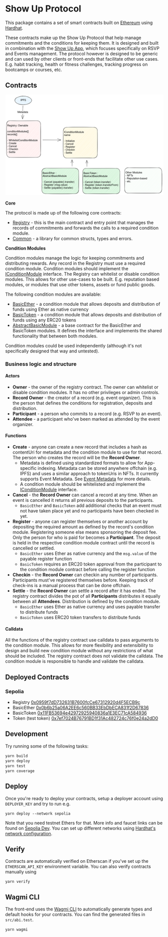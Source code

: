 # Show Up Protocol

This package contains a set of smart contracts built on [Ethereum](https://ethereum.org/) using [Hardhat](https://hardhat.org/docs).

These contracts make up the Show Up Protocol that help manage commitments and the conditions for keeping them. It is designed and built in combination with the [Show Up App](../app), which focuses specifically on RSVP and Events management. The protocol however is designed to be generic and can used by other clients or front-ends that facilitate other use cases. E.g. habit tracking, health or fitness challenges, tracking progress on bootcamps or courses, etc.

## Contracts

![Show Up Protocol overview](./overview.png)

**Core**

The protocol is made up of the following core contracts:

- [Registry](./contracts/Registry.sol) - this is the main contract and entry point that manages the records of commitments and forwards the calls to a required condition module.
- [Common](./contracts/Common.sol) - a library for common structs, types and errors.

**Condition Modules**

Condition modules manage the logic for keeping commitments and distributing rewards. Any record in the Registry must use a required condition module. Condition modules should implement the [IConditionModule](./contracts/interfaces/IConditionModule.sol) interface. The Registry can whitelist or disable condition modules. This allows for other use-cases to be built. E.g. reputation based modules, or modules that use other tokens, assets or fund public goods.

The following condition modules are available:

- [BasicEther](./contracts/conditions/BasicEther.sol) - a condition module that allows deposits and distribution of funds using Ether as native currency
- [BasicToken](./contracts/conditions/BasicToken.sol) - a condition module that allows deposits and distribution of funds using any ERC20 tokens
- [AbstractBasicModule](./contracts/conditions/AbstractBasicModule.sol) - a base contract for the BasicEther and BasicToken modules. It defines the interface and implements the shared functionality that between both modules.

Condition modules could be used independently (although it's not specifically designed that way and untested).

### Business logic and structure

#### Actors

- **Owner** - the owner of the registry contract. The owner can whitelist or disable condition modules. It has no other privileges or admin controls.
- **Record Owner** - the creator of a record (e.g. event organizer). This is the person that defines the conditions for registration, deposits and distribution.
- **Participant** - a person who commits to a record (e.g. RSVP to an event).
- **Attendee** - a participant who've been marked as attended by the event organizer.

#### Functions

- **Create** - anyone can create a new record that includes a hash as contentUri for metadata and the condition module to use for that record. The person who creates the record will be the **Record Owner**.
  - Metadata is defined using standardized formats to allow for App-specific indexing. Metadata can be stored anywhere offchain (e.g. IPFS) and uses a similar approach to tokenUris in NFTs. It currently supports Event Metadata. See [Event Metadata](../app/src/utils/types.ts) for more details.
  - A condition module should be whitelisted and implement the [IConditionModule](./contracts/interfaces/IConditionModule.sol) interface.
- **Cancel** - the **Record Owner** can cancel a record at any time. When an event is cancelled it returns all previous deposits to the participants.
  - `BasicEther` and `BasicToken` add additional checks that an event must not have taken place yet and no participants have been checked in yet.
- **Register** - anyone can register themselves or another account by depositing the required amount as defined by the record's condition module. Registering someone else means sponsoring the deposit fee. Only the person for who is paid for becomes a **Participant**. The deposit is held in the respective condition module contract until the record is cancelled or settled.
  - `BasicEther` uses Ether as native currency and the `msg.value` of the payable register function
  - `BasicToken` requires an ERC20 token approval from the participant to the condition module contract before calling the register function
- **Checkin** - the **Record Owner** can checkin any number of participants. Participants must've registered themselves before. Keeping track of check-ins is a manual process that can be done offchain.
- **Settle** - the **Record Owner** can settle a record after it has ended. The registry contract divides the pot of all **Participants** distributes it equally between all **Attendees**. Distribution is defined by the condition module.
  - `BasicEther` uses Ether as native currency and uses payable transfer to distribute funds
  - `BasicToken` uses ERC20 token transfers to distribute funds

#### Calldata

All the functions of the registry contract use calldata to pass arguments to the condition module. This allows for more flexibility and extensibility to design and build new condition module without any restrictions of what should be included. The registry contract does not validate the calldata. The condition module is responsible to handle and validate the calldata.

## Deployed Contracts

### Sepolia

- Registry [0x0959f7dD732631B7600fcCe67312920d4F5ECB9c](https://sepolia.etherscan.io/address/0x0959f7dD732631B7600fcCe67312920d4F5ECB9c)
- BasicEther [0x0b6b25a06A2EE6c560BB33EbDbECA831f2D67836](https://sepolia.etherscan.io/address/0x0b6b25a06A2EE6c560BB33EbDbECA831f2D67836)
- BasicToken [0x11FB53694e42972925940836a1E3EC71cA584936](https://sepolia.etherscan.io/address/0x11FB53694e42972925940836a1E3EC71cA584936)
- Token (test token) [0x7ef7024B76791BD1f31Ac482724c76f0e24a2dD0](https://sepolia.etherscan.io/address/0x7ef7024B76791BD1f31Ac482724c76f0e24a2dD0)

## Development

Try running some of the following tasks:

```
yarn build
yarn deploy
yarn test
yarn coverage
```

## Deploy

Once you're ready to deploy your contracts, setup a deployer account using `DEPLOYER_KEY` and try to run e.g.

```
yarn deploy --network sepolia
```

Note that you need testnet Ethers for that. More info and faucet links can be found on [Sepolia Dev](https://sepolia.dev/). You can set up different networks using [Hardhat's network configuration](https://hardhat.org/hardhat-runner/docs/config#networks-configuration).

## Verify

Contracts are automatically verified on Etherscan if you've set up the `ETHERSCAN_API_KEY` environment variable. You can also verify contracts manually using

```
yarn verify
```

## Wagmi CLI

The front-end uses the [Wagmi CLI](https://wagmi.sh/cli/getting-started) to automatically generate types and default hooks for your contracts. You can find the generated files in `src/abi.test`.

```
yarn wagmi
```

